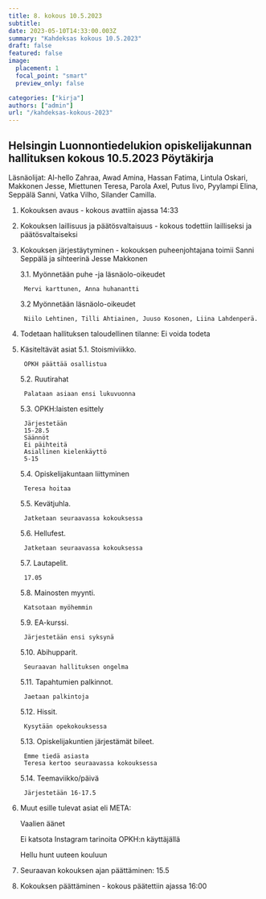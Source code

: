 ```yaml
---
title: 8. kokous 10.5.2023
subtitle: 
date: 2023-05-10T14:33:00.003Z
summary: "Kahdeksas kokous 10.5.2023"
draft: false
featured: false
image:
  placement: 1
  focal_point: "smart"
  preview_only: false

categories: ["kirja"]
authors: ["admin"]
url: "/kahdeksas-kokous-2023"
---
```


## Helsingin Luonnontiedelukion opiskelijakunnan hallituksen kokous 10.5.2023 Pöytäkirja

Läsnäolijat:  Al-hello Zahraa, Awad Amina, Hassan Fatima, Lintula Oskari, Makkonen Jesse, Miettunen Teresa, Parola Axel, Putus Iivo, Pyylampi Elina, Seppälä Sanni, Vatka Vilho, Silander Camilla.

1. Kokouksen avaus - kokous avattiin ajassa 14:33
2. Kokouksen laillisuus ja päätösvaltaisuus - kokous todettiin lailliseksi ja
päätösvaltaiseksi
3. Kokouksen järjestäytyminen - kokouksen puheenjohtajana toimii Sanni Seppälä  ja sihteerinä Jesse Makkonen
  
    3.1. Myönnetään puhe -ja läsnäolo-oikeudet

        Mervi karttunen, Anna huhanantti

    3.2 Myönnetään läsnäolo-oikeudet

        Niilo Lehtinen, Tilli Ahtiainen, Juuso Kosonen, Liina Lahdenperä.

4. Todetaan hallituksen taloudellinen tilanne: Ei voida todeta
5. Käsiteltävät asiat
    5.1. Stoismiviikko.

        OPKH päättää osallistua 

    5.2. Ruutirahat

        Palataan asiaan ensi lukuvuonna

    5.3. OPKH:laisten esittely

        Järjestetään
        15-28.5
        Säännöt
        Ei päihteitä
        Asiallinen kielenkäyttö
        5-15

    5.4. Opiskelijakuntaan liittyminen

        Teresa hoitaa

    5.5. Kevätjuhla.

        Jatketaan seuraavassa kokouksessa

    5.6. Hellufest.

        Jatketaan seuraavassa kokouksessa

    5.7. Lautapelit.

        17.05

    5.8. Mainosten myynti.

        Katsotaan myöhemmin

    5.9. EA-kurssi.

        Järjestetään ensi syksynä

    5.10. Abihupparit.

        Seuraavan hallituksen ongelma

    5.11. Tapahtumien palkinnot.

        Jaetaan palkintoja

    5.12. Hissit.

        Kysytään opekokouksessa

    5.13. Opiskelijakuntien järjestämät bileet.

        Emme tiedä asiasta
        Teresa kertoo seuraavassa kokouksessa

    5.14. Teemaviikko/päivä

        Järjestetään 16-17.5

6. Muut esille tulevat asiat eli META:
  
    Vaalien äänet
  
    Ei katsota Instagram tarinoita OPKH:n käyttäjällä
  
    Hellu hunt uuteen kouluun

7. Seuraavan kokouksen ajan päättäminen: 15.5
8. Kokouksen päättäminen - kokous päätettiin ajassa 16:00
